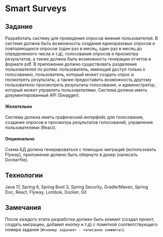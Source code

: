 # Smart Surveys


## Задание

Разработать систему для проведения опросов мнения пользователей. В системе должна быть возможность создания единоразовых опросов и повторяющихся опросов (один раз в месяц, один раз в месяц до определенного числа и т.д), голосования опросов и просмотра результатов, а также должна быть возможность генерации отчетов в формате pdf. В приложении должно существовать разделение пользователей по ролям:  пользователь, имеющий доступ только к голосованию, пользователь, который может создать опрос и посмотреть результаты, а также  предоставить возможность другому пользователю просмотреть результаты голосования, и администратор, который может управлять пользователями. Система должна иметь документированный API (Swagger).

#### Желательно
Cистема должна иметь графический интерфейс для голосования,  создания опросов и просмотра результатов голосований, управления пользователями (React). 

#### Опционально
Cхема БД должна генерироваться с помощью миграций (использовать Flyway), приложение должно быть обернуто в докер (написать Dockerfile).


## Технологии
Java 17, Spring 6, Spring Boot 3, Spring Security, Gradle/Maven, Spring Doc, React, Flyway, Lombok, Docker, Git


## Замечания
После каждого этапа разработки должен быть коммит (создал проект,  создать миграцию, добавил кнопку и т.д) с пометкой соответствующего номера задания (`#<номер задания> - <описание коммита>`).
